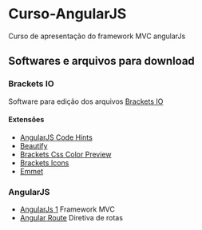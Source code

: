 # Curso-AngularJS
Curso de apresentação do framework MVC angularJs

## Softwares e arquivos para download

### Brackets IO
Software para edição dos arquivos [Brackets IO](http://brackets.io/)

#### Extensões
* [AngularJS Code Hints](https://github.com/sirajc/Brackets-AngularJS-CodeHints/)
* [Beautify](https://github.com/brackets-beautify/brackets-beautify)
* [Brackets Css Color Preview](https://github.com/cmgddd/Brackets-css-color-preview)
* [Brackets Icons](https://github.com/ivogabe/Brackets-Icons)
* [Emmet](http://emmet.io/)

### AngularJS
* [AngularJs 1](https://angularjs.org/) Framework MVC
* [Angular Route](https://docs.angularjs.org/api/ngRoute) Diretiva de rotas
